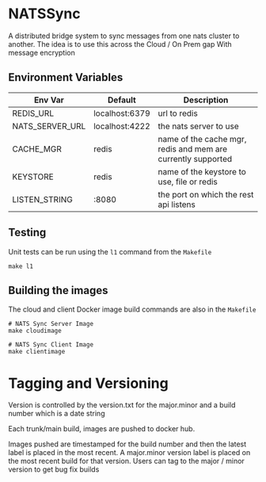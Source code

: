 # NATSSync
A distributed bridge system to sync messages from one nats cluster to another.  The idea is to use this across the Cloud / On Prem gap
With message encryption


## Environment Variables
| Env Var | Default | Description |
| ---- | ------------ | ----------- |
| REDIS_URL | localhost:6379 | url to redis |
| NATS_SERVER_URL | localhost:4222 | the nats server to use
| CACHE_MGR | redis | name of the cache mgr, redis and mem are currently supported
| KEYSTORE | redis | name of the keystore to use, file or redis 
| LISTEN_STRING | :8080 | the port on which the rest api listens
 

## Testing
Unit tests can be run using the `l1` command from the `Makefile`
```shell
make l1
```


## Building the images
The cloud and client Docker image build commands are also in the `Makefile`

```shell
# NATS Sync Server Image
make cloudimage
```

```shell
# NATS Sync Client Image
make clientimage
```

# Tagging and Versioning

Version is controlled by the version.txt for the major.minor and a build number which is a date string

Each trunk/main build, images are pushed to docker hub.

Images pushed are timestamped for the build number and then the latest label is placed in the most recent. A major.minor
version label is placed on the most recent build for that version. Users can tag to the major / minor version to get bug
fix builds
